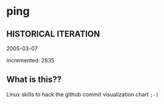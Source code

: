 # ping

## HISTORICAL ITERATION
2005-03-07

Incremented: 2835

## What is this?? 
Linux skills to hack the github commit visualization chart `;-)`
